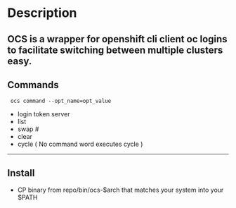 # Description

OCS is a wrapper for openshift cli client oc logins to facilitate switching between multiple clusters easy.
---
## Commands
```
 ocs command --opt_name=opt_value
 ```
- login
    token
    server
- list
- swap
    \#
- clear
- cycle ( No command word executes cycle )
---

## Install

- CP binary from repo/bin/ocs-$arch that matches your system into your $PATH